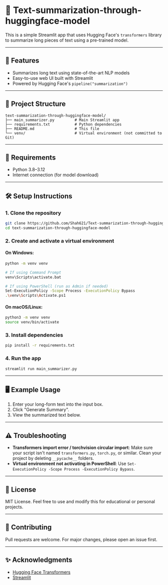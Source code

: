 # 📝 Text-summarization-through-huggingface-model

This is a simple Streamlit app that uses Hugging Face's `transformers` library to summarize long pieces of text using a pre-trained model.

---

## 🚀 Features

- Summarizes long text using state-of-the-art NLP models
- Easy-to-use web UI built with Streamlit
- Powered by Hugging Face's `pipeline("summarization")`

---

## 📂 Project Structure

```
text-summarization-through-huggingface-model/
├── main_summarizer.py         # Main Streamlit app
├── requirements.txt           # Python dependencies
├── README.md                  # This file
└── venv/                      # Virtual environment (not committed to Git)
```

---

## 🧰 Requirements

- Python 3.8–3.12
- Internet connection (for model download)

---

## 🛠️ Setup Instructions

### 1. Clone the repository

```bash
git clone https://github.com/Shah621/Text-summarization-through-huggingface-model.git
cd text-summarization-through-huggingface-model
```

### 2. Create and activate a virtual environment

#### On Windows:

```bash
python -m venv venv

# If using Command Prompt
venv\Scripts\activate.bat

# If using PowerShell (run as Admin if needed)
Set-ExecutionPolicy -Scope Process -ExecutionPolicy Bypass
.\venv\Scripts\Activate.ps1
```

#### On macOS/Linux:

```bash
python3 -m venv venv
source venv/bin/activate
```

### 3. Install dependencies

```bash
pip install -r requirements.txt
```

### 4. Run the app

```bash
streamlit run main_summarizer.py
```

---

## 🖥️ Example Usage

1. Enter your long-form text into the input box.
2. Click "Generate Summary".
3. View the summarized text below.

---

## ⚠️ Troubleshooting

- **Transformers import error / torchvision circular import**: Make sure your script isn't named `transformers.py`, `torch.py`, or similar. Clean your project by deleting `__pycache__` folders.
- **Virtual environment not activating in PowerShell**: Use `Set-ExecutionPolicy -Scope Process -ExecutionPolicy Bypass`.

---

## 📜 License

MIT License. Feel free to use and modify this for educational or personal projects.

---

## 🤝 Contributing

Pull requests are welcome. For major changes, please open an issue first.

---

## ✨ Acknowledgments

- [Hugging Face Transformers](https://huggingface.co/transformers/)
- [Streamlit](https://streamlit.io/)
